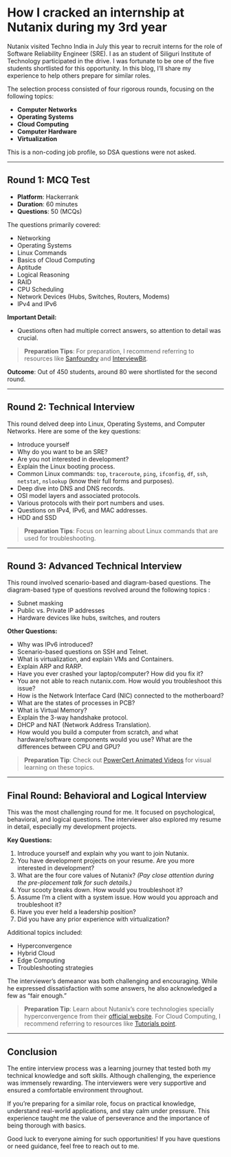 # How I cracked an internship at Nutanix during my 3rd year 

Nutanix visited Techno India in July this year to recruit interns for the role of Software Reliability Engineer (SRE). I as an student of Siliguri Institute of Technology participated in the drive. I was fortunate to be one of the five students shortlisted for this opportunity. In this blog, I’ll share my experience to help others prepare for similar roles.

The selection process consisted of four rigorous rounds, focusing on the following topics:

- **Computer Networks**
- **Operating Systems**
- **Cloud Computing**
- **Computer Hardware**
- **Virtualization**

This is a non-coding job profile, so DSA questions were not asked.

---

## Round 1: MCQ Test

- **Platform**: Hackerrank
- **Duration**: 60 minutes
- **Questions**: 50 (MCQs)

The questions primarily covered:
- Networking
- Operating Systems
- Linux Commands
- Basics of Cloud Computing
- Aptitude
- Logical Reasoning
- RAID
- CPU Scheduling
- Network Devices (Hubs, Switches, Routers, Modems)
- IPv4 and IPv6

**Important Detail:**
- Questions often had multiple correct answers, so attention to detail was crucial.

> **Preparation Tips**: For preparation, I recommend referring to resources like [Sanfoundry](https://www.sanfoundry.com/) and [InterviewBit](https://www.interviewbit.com/).

**Outcome**: Out of 450 students, around 80 were shortlisted for the second round.

---

## Round 2: Technical Interview

This round delved deep into Linux, Operating Systems, and Computer Networks. Here are some of the key questions:

- Introduce yourself
- Why do you want to be an SRE?
- Are you not interested in development?
- Explain the Linux booting process.
- Common Linux commands: `top`, `traceroute`, `ping`, `ifconfig`, `df`, `ssh`, `netstat`, `nslookup` (know their full forms and purposes).
- Deep dive into DNS and DNS records.
- OSI model layers and associated protocols.
- Various protocols with their port numbers and uses.
- Questions on IPv4, IPv6, and MAC addresses.
- HDD and SSD

> **Preparation Tips**: Focus on learning about Linux commands that are used for troubleshooting. 

---

## Round 3: Advanced Technical Interview

This round involved scenario-based and diagram-based questions. The diagram-based type of questions revolved around the following topics :

- Subnet masking
- Public vs. Private IP addresses
- Hardware devices like hubs, switches, and routers

**Other Questions:**
- Why was IPv6 introduced?
- Scenario-based questions on SSH and Telnet.
- What is virtualization, and explain VMs and Containers.
- Explain ARP and RARP.
- Have you ever crashed your laptop/computer? How did you fix it?
- You are not able to reach nutanix.com. How would you troubleshoot this issue? 
- How is the Network Interface Card (NIC) connected to the motherboard?
- What are the states of processes in PCB?
- What is Virtual Memory?
- Explain the 3-way handshake protocol.
- DHCP and NAT (Network Address Translation).
- How would you build a computer from scratch, and what hardware/software components would you use? What are the differences between CPU and GPU?

> **Preparation Tip**: Check out [PowerCert Animated Videos](https://www.youtube.com/c/PowerCertAnimatedVideos) for visual learning on these topics.

---

## Final Round: Behavioral and Logical Interview

This was the most challenging round for me. It focused on psychological, behavioral, and logical questions. The interviewer also explored my resume in detail, especially my development projects.

**Key Questions:**
1. Introduce yourself and explain why you want to join Nutanix.
2. You have development projects on your resume. Are you more interested in development?
3. What are the four core values of Nutanix? *(Pay close attention during the pre-placement talk for such details.)*
4. Your scooty breaks down. How would you troubleshoot it?
5. Assume I’m a client with a system issue. How would you approach and troubleshoot it?
6. Have you ever held a leadership position?
7. Did you have any prior experience with virtualization?

Additional topics included:
- Hyperconvergence
- Hybrid Cloud
- Edge Computing
- Troubleshooting strategies

The interviewer’s demeanor was both challenging and encouraging. While he expressed dissatisfaction with some answers, he also acknowledged a few as “fair enough.”

> **Preparation Tip**: Learn about Nutanix’s core technologies specially hyperconvergence from their [official website](https://www.nutanix.com/).
> For Cloud Computing, I recommend referring to resources like [Tutorials point](https://www.tutorialspoint.com/cloud_computing/cloud_computing_tutorial.pdf/).

---

## Conclusion

The entire interview process was a learning journey that tested both my technical knowledge and soft skills. Although challenging, the experience was immensely rewarding. The interviewers were very supportive and ensured a comfortable environment throughout.

If you’re preparing for a similar role, focus on practical knowledge, understand real-world applications, and stay calm under pressure. This experience taught me the value of perseverance and the importance of being thorough with basics.

Good luck to everyone aiming for such opportunities! If you have questions or need guidance, feel free to reach out to me.

